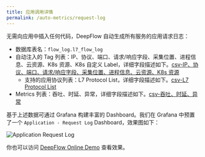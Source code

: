 ```yaml
---
title: 应用调用详情
permalink: /auto-metrics/request-log
---
```


无需向应用中插入任何代码，DeepFlow 自动生成所有服务的应用请求日志：
- 数据库表名：`flow_log.l7_flow_log`
- 自动注入的 Tag 列表：IP、协议、端口、请求/响应字段、采集位置、进程信息、云资源、K8s 资源、K8s 自定义 Label，详细字段描述如下。[csv-IP、协议、端口、请求/响应字段、采集位置、进程信息、云资源、K8s 资源](https://raw.githubusercontent.com/deepflowys/deepflow/main/server/querier/db_descriptions/clickhouse/tag/flow_log/l7_flow_log)
  - 支持的应用协议列表：L7 Protocol List，详细字段描述如下。[csv-L7 Protocol List](https://raw.githubusercontent.com/deepflowys/deepflow/main/server/querier/db_descriptions/clickhouse/tag/enum/l7_protocol)
- Metrics 列表：吞吐、时延、异常，详细字段描述如下。[csv-吞吐、时延、异常](https://raw.githubusercontent.com/deepflowys/deepflow/main/server/querier/db_descriptions/clickhouse/metrics/flow_log/l7_flow_log)

基于上述数据可通过 Grafana 构建丰富的 Dashboard。我们在 Grafana 中预置了一个 `Application - Request Log` Dashboard，效果图如下：

![Application Request Log](https://yunshan-guangzhou.oss-cn-beijing.aliyuncs.com/pub/pic/202208236304413d69d7c.png)

你也可以访问 [DeepFlow Online Demo](https://ce-demo.deepflow.yunshan.net/d/Application_Request_Log/application-request-log?var-namespace=deepflow-otel-grpc-demo&from=deepflow-doc) 查看效果。
